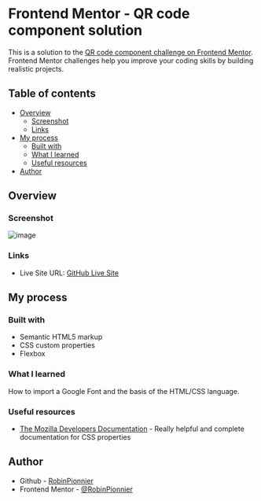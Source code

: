 # Frontend Mentor - QR code component solution

This is a solution to the [QR code component challenge on Frontend Mentor](https://www.frontendmentor.io/challenges/qr-code-component-iux_sIO_H). Frontend Mentor challenges help you improve your coding skills by building realistic projects. 

## Table of contents

- [Overview](#overview)
  - [Screenshot](#screenshot)
  - [Links](#links)
- [My process](#my-process)
  - [Built with](#built-with)
  - [What I learned](#what-i-learned)
  - [Useful resources](#useful-resources)
- [Author](#author)


## Overview

### Screenshot

![image](https://github.com/RobinPionnier/QR-Code-Challenge/assets/136598250/4f824f43-700c-4973-b5a3-9b875f9f244b)

### Links

- Live Site URL: [GitHub Live Site](https://robinpionnier.github.io/QR-Code-Challenge/)

## My process

### Built with

- Semantic HTML5 markup
- CSS custom properties
- Flexbox

### What I learned

How to import a Google Font and the basis of the HTML/CSS language.

### Useful resources

- [The Mozilla Developers Documentation](https://www.example.com) - Really helpful and complete documentation for CSS properties

## Author

- Github - [RobinPionnier](https://github.com/RobinPionnier)
- Frontend Mentor - [@RobinPionnier](https://www.frontendmentor.io/profile/RobinPionnier)
